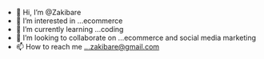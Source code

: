 - 👋 Hi, I’m @Zakibare
- 👀 I’m interested in ...ecommerce
- 🌱 I’m currently learning ...coding
- 💞️ I’m looking to collaborate on ...ecommerce and social media marketing
- 📫 How to reach me ...zakibare@gmail.com

<!---
Zakibare/Zakibare is a ✨ special ✨ repository because its `README.md` (this file) appears on your GitHub profile.
You can click the Preview link to take a look at your changes.
--->
